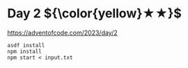 # Day 2 ${\color{yellow}★★}$

https://adventofcode.com/2023/day/2

```
asdf install
npm install
npm start < input.txt
```
